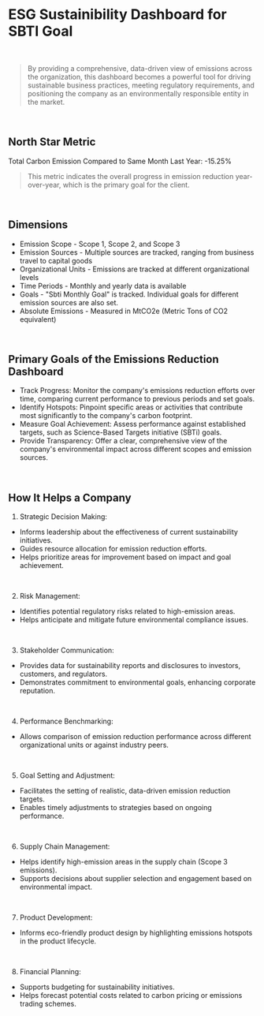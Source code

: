 # ESG Sustainibility Dashboard for SBTI Goal
<br />

> By providing a comprehensive, data-driven view of emissions across the organization, this dashboard becomes a powerful tool for driving sustainable business practices, meeting regulatory requirements, and positioning the company as an environmentally responsible entity in the market.
<br />

## North Star Metric 
  
Total Carbon Emission Compared to Same Month Last Year: -15.25%
> This metric indicates the overall progress in emission reduction year-over-year, which is the primary goal for the client.

<br />

## Dimensions
- Emission Scope - Scope 1, Scope 2, and Scope 3
- Emission Sources - Multiple sources are tracked, ranging from business travel to capital goods
- Organizational Units - Emissions are tracked at different organizational levels
- Time Periods - Monthly and yearly data is available
- Goals - "Sbti Monthly Goal" is tracked.  Individual goals for different emission sources are also set.
- Absolute Emissions - Measured in MtCO2e (Metric Tons of CO2 equivalent)

<br />

## Primary Goals of the Emissions Reduction Dashboard

- Track Progress: Monitor the company's emissions reduction efforts over time, comparing current performance to previous periods and set goals.
- Identify Hotspots: Pinpoint specific areas or activities that contribute most significantly to the company's carbon footprint.
- Measure Goal Achievement: Assess performance against established targets, such as Science-Based Targets initiative (SBTi) goals.
- Provide Transparency: Offer a clear, comprehensive view of the company's environmental impact across different scopes and emission sources.

<br />

## How It Helps a Company

1. Strategic Decision Making:

  - Informs leadership about the effectiveness of current sustainability initiatives.
  - Guides resource allocation for emission reduction efforts.
  - Helps prioritize areas for improvement based on impact and goal achievement.

<br />

2. Risk Management:

- Identifies potential regulatory risks related to high-emission areas.
- Helps anticipate and mitigate future environmental compliance issues.

<br />

3. Stakeholder Communication:

- Provides data for sustainability reports and disclosures to investors, customers, and regulators.
- Demonstrates commitment to environmental goals, enhancing corporate reputation.

<br />

4. Performance Benchmarking:

- Allows comparison of emission reduction performance across different organizational units or against industry peers.

<br />
  
5. Goal Setting and Adjustment:

- Facilitates the setting of realistic, data-driven emission reduction targets.
- Enables timely adjustments to strategies based on ongoing performance.

<br />
  
6. Supply Chain Management:

- Helps identify high-emission areas in the supply chain (Scope 3 emissions).
- Supports decisions about supplier selection and engagement based on environmental impact.

<br />

7. Product Development:

- Informs eco-friendly product design by highlighting emissions hotspots in the product lifecycle.

<br />

8. Financial Planning:

- Supports budgeting for sustainability initiatives.
- Helps forecast potential costs related to carbon pricing or emissions trading schemes.



